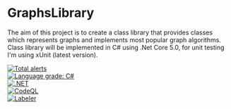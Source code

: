 # GraphsLibrary
The aim of this project is to create a class library that provides classes which represents graphs and implements most popular graph algorithms.
Class library will be implemented in C# using .Net Core 5.0, for unit testing I'm using xUnit (latest version).  
  
[![Total alerts](https://img.shields.io/lgtm/alerts/g/WojcikMikolaj/GraphsLibrary.svg?logo=lgtm&logoWidth=18)](https://lgtm.com/projects/g/WojcikMikolaj/GraphsLibrary/alerts/)  
[![Language grade: C#](https://img.shields.io/lgtm/grade/csharp/g/WojcikMikolaj/GraphsLibrary.svg?logo=lgtm&logoWidth=18)](https://lgtm.com/projects/g/WojcikMikolaj/GraphsLibrary/context:csharp)  
[![.NET](https://github.com/WojcikMikolaj/GraphsLibrary/actions/workflows/dotnet.yml/badge.svg)](https://github.com/WojcikMikolaj/GraphsLibrary/actions/workflows/dotnet.yml)  
[![CodeQL](https://github.com/WojcikMikolaj/GraphsLibrary/actions/workflows/codeql-analysis.yml/badge.svg)](https://github.com/WojcikMikolaj/GraphsLibrary/actions/workflows/codeql-analysis.yml)  
[![Labeler](https://github.com/WojcikMikolaj/GraphsLibrary/actions/workflows/label.yml/badge.svg)](https://github.com/WojcikMikolaj/GraphsLibrary/actions/workflows/label.yml)

